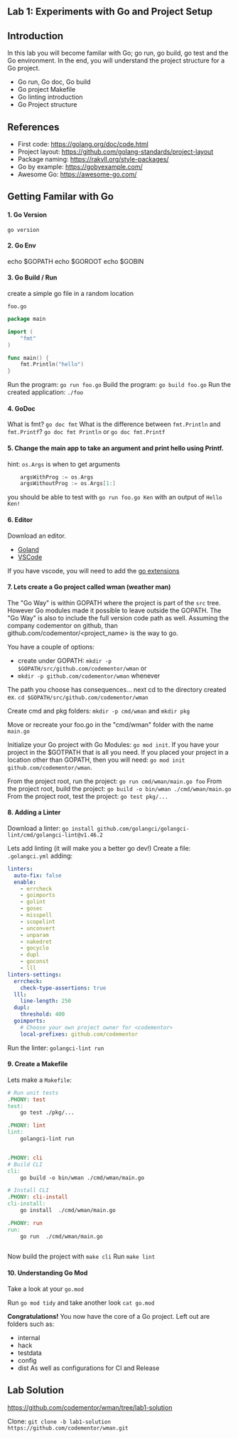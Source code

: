 ## Lab 1: Experiments with Go and Project Setup

## Introduction
In this lab you will become familar with Go; go run, go build, go test and the Go environment.  In the end, you will understand the project structure for a Go project. 

* Go run, Go doc, Go build
* Go project Makefile
* Go linting introduction
* Go Project structure

## References

* First code: https://golang.org/doc/code.html
* Project layout:  https://github.com/golang-standards/project-layout
* Package naming:  https://rakyll.org/style-packages/
* Go by example: https://gobyexample.com/
* Awesome Go:  https://awesome-go.com/

## Getting Familar with Go

#### 1. Go Version
`go version`

#### 2. Go Env

echo $GOPATH
echo $GOROOT
echo $GOBIN

#### 3. Go Build / Run

create a simple go file in a random location

`foo.go`
```go
package main

import (
	"fmt"
)

func main() {
	fmt.Println("hello")
}
```

Run the program:  `go run foo.go`
Build the program: `go build foo.go`
Run the created application: `./foo`

#### 4. GoDoc
What is fmt?  `go doc fmt`
What is the difference between `fmt.Println` and `fmt.Printf`?  `go doc fmt Println` or `go doc fmt.Printf`

#### 5. Change the main app to take an argument and print hello using Printf.

hint:  `os.Args` is when to get arguments
```go
    argsWithProg := os.Args
    argsWithoutProg := os.Args[1:]
```

you should be able to test with `go run foo.go Ken` with an output of `Hello Ken!`

#### 6. Editor

Download an editor.
* [Goland](https://www.jetbrains.com/go/)
* [VSCode](https://code.visualstudio.com/)

If you have vscode, you will need to add the [go extensions](https://code.visualstudio.com/docs/languages/go)

#### 7. Lets create a Go project called wman (weather man)

The "Go Way" is within GOPATH where the project is part of the `src` tree.  However Go modules made it possible to leave outside the GOPATH.  The "Go Way" is also to include the full version code path as well.  Assuming the company codementor on github, than github.com/codementor/<project_name> is the way to go.

You have a couple of options:
* create under GOPATH: `mkdir -p $GOPATH/src/github.com/codementor/wman` or
* `mkdir -p github.com/codementor/wman` whenever

The path you choose has consequences... 
next cd to the directory created ex. `cd $GOPATH/src/github.com/codementor/wman` 

Create cmd and pkg folders:  `mkdir -p cmd/wman` and `mkdir pkg`

Move or recreate your foo.go in the "cmd/wman" folder with the name `main.go`

Initialize your Go project with Go Modules:  `go mod init`.  If you have your project in the $GOTPATH that is all you need.  If you placed your project in a location other than GOPATH, then you will need: `go mod init github.com/codementor/wman`.

From the project root, run the project:  `go run cmd/wman/main.go foo`
From the project root, build the project: `go build -o bin/wman ./cmd/wman/main.go`
From the project root, test the project: `go test pkg/...`

#### 8. Adding a Linter

Download a linter:  `go install github.com/golangci/golangci-lint/cmd/golangci-lint@v1.46.2`

Lets add linting (it will make you a better go dev!)
Create a file: `.golangci.yml` adding:
```yaml
linters:
  auto-fix: false
  enable:
    - errcheck
    - goimports
    - golint
    - gosec
    - misspell
    - scopelint
    - unconvert
    - unparam
    - nakedret
    - gocyclo
    - dupl
    - goconst
    - lll
linters-settings:
  errcheck:
    check-type-assertions: true
  lll:
    line-length: 250
  dupl:
    threshold: 400
  goimports:
    # Choose your own project owner for <codementor>
    local-prefixes: github.com/codementor
```

Run the linter: `golangci-lint run`

#### 9. Create a Makefile
Lets make a `Makefile`:
```makefile
# Run unit tests
.PHONY: test
test:
	go test ./pkg/... 

.PHONY: lint
lint:
	golangci-lint run


.PHONY: cli
# Build CLI
cli:
	go build -o bin/wman ./cmd/wman/main.go

# Install CLI
.PHONY: cli-install
cli-install:
	go install  ./cmd/wman/main.go

.PHONY: run
run:
	go run  ./cmd/wman/main.go
	
```

Now build the project with `make cli`
Run `make lint`

#### 10. Understanding Go Mod
Take a look at your `go.mod`

Run `go mod tidy` and take another look `cat go.mod`

**Congratulations!** You now have the core of a Go project.
Left out are folders such as:
* internal
* hack
* testdata
* config
* dist
As well as configurations for CI and Release

## Lab Solution

https://github.com/codementor/wman/tree/lab1-solution

Clone:  `git clone -b lab1-solution https://github.com/codementor/wman.git`